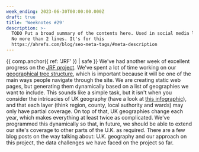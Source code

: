 ```yaml
---
week_ending: 2023-06-30T00:00:00.000Z
draft: true
title: 'Weeknotes #29'
description: >-
  TODO Put a broad summary of the contents here. Used in social media links etc.
  No more than 2 lines. It's for this
  https://ahrefs.com/blog/seo-meta-tags/#meta-description
---
```

{{ comp.anchor({ ref: 'JRF' }) | safe }}
We've had another week of excellent progress on the [JRF project](https://open-innovations.org/projects/jrf/north-insight-finder/). We've spent a lot of time working on our [geographical tree structure](https://github.com/open-innovations/jrf-insight/issues/43), which is important because it will be one of the main ways people navigate through the site. We are creating static web pages, but generating them dynamically based on a list of geographies we want to include. This sounds like a simple task, but it isn't when you consider the intricacies of UK geography (have a look at [this infographic](https://geoportal.statistics.gov.uk/documents/hierarchical-representation-of-uk-geographies-june-2023/explore)), and that each layer (think region, county, local authority and wards) may only have partial coverage. On top of that, UK geographies change each year, which makes everything at least twice as complicated. We've programmed this dynamically so that, in future, we should be able to extend our site's coverage to other parts of the U.K. as required. There are a few blog posts on the way talking about: U.K. geography and our approach on this project, the data challenges we have faced on the project so far. 